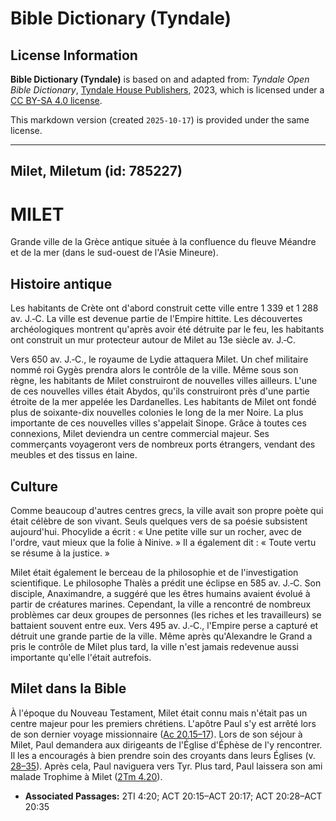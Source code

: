 # Bible Dictionary (Tyndale)

## License Information

**Bible Dictionary (Tyndale)** is based on and adapted from: _Tyndale Open Bible Dictionary_, [Tyndale House Publishers](https://tyndaleopenresources.com/), 2023, which is licensed under a [CC BY-SA 4.0 license](https://creativecommons.org/licenses/by-sa/4.0/legalcode.en).

This markdown version (created `2025-10-17`) is provided under the same license.



--------------------------------

## Milet, Miletum (id: 785227)

MILET
=====

Grande ville de la Grèce antique située à la confluence du fleuve Méandre et de la mer (dans le sud\-ouest de l'Asie Mineure).

Histoire antique
----------------

Les habitants de Crète ont d'abord construit cette ville entre 1 339 et 1 288 av. J.‑C. La ville est devenue partie de l'Empire hittite. Les découvertes archéologiques montrent qu'après avoir été détruite par le feu, les habitants ont construit un mur protecteur autour de Milet au 13e siècle av. J.‑C.

Vers 650 av. J.‑C., le royaume de Lydie attaquera Milet. Un chef militaire nommé roi Gygès prendra alors le contrôle de la ville. Même sous son règne, les habitants de Milet construiront de nouvelles villes ailleurs. L'une de ces nouvelles villes était Abydos, qu'ils construiront près d'une partie étroite de la mer appelée les Dardanelles. Les habitants de Milet ont fondé plus de soixante\-dix nouvelles colonies le long de la mer Noire. La plus importante de ces nouvelles villes s'appelait Sinope. Grâce à toutes ces connexions, Milet deviendra un centre commercial majeur. Ses commerçants voyageront vers de nombreux ports étrangers, vendant des meubles et des tissus en laine.

Culture
-------

Comme beaucoup d'autres centres grecs, la ville avait son propre poète qui était célèbre de son vivant. Seuls quelques vers de sa poésie subsistent aujourd'hui. Phocylide a écrit : « Une petite ville sur un rocher, avec de l'ordre, vaut mieux que la folie à Ninive. » Il a également dit : « Toute vertu se résume à la justice. »

Milet était également le berceau de la philosophie et de l'investigation scientifique. Le philosophe Thalès a prédit une éclipse en 585 av. J.‑C. Son disciple, Anaximandre, a suggéré que les êtres humains avaient évolué à partir de créatures marines. Cependant, la ville a rencontré de nombreux problèmes car deux groupes de personnes (les riches et les travailleurs) se battaient souvent entre eux. Vers 495 av. J.‑C., l'Empire perse a capturé et détruit une grande partie de la ville. Même après qu'Alexandre le Grand a pris le contrôle de Milet plus tard, la ville n'est jamais redevenue aussi importante qu'elle l'était autrefois.

Milet dans la Bible
-------------------

À l'époque du Nouveau Testament, Milet était connu mais n'était pas un centre majeur pour les premiers chrétiens. L'apôtre Paul s'y est arrêté lors de son dernier voyage missionnaire ([Ac 20\.15–17](https://ref.ly/Acts20:15-Acts20:17)). Lors de son séjour à Milet, Paul demandera aux dirigeants de l'Église d'Éphèse de l'y rencontrer. Il les a encouragés à bien prendre soin des croyants dans leurs Églises (v. [28–35](https://ref.ly/Acts20:28-Acts20:35)). Après cela, Paul naviguera vers Tyr. Plus tard, Paul laissera son ami malade Trophime à Milet ([2Tm 4\.20](https://ref.ly/2Tim4:20)).

* **Associated Passages:** 2TI 4:20; ACT 20:15–ACT 20:17; ACT 20:28–ACT 20:35

